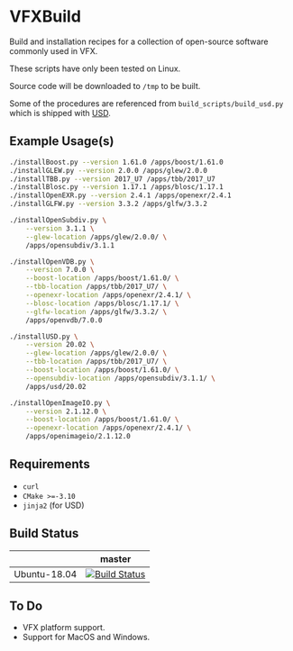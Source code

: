 # VFXBuild

Build and installation recipes for a collection of open-source software commonly used in VFX.

These scripts have only been tested on Linux.

Source code will be downloaded to `/tmp` to be built.

Some of the procedures are referenced from `build_scripts/build_usd.py` which is shipped with [USD](https://github.com/PixarAnimationStudios).

## Example Usage(s)

```bash
./installBoost.py --version 1.61.0 /apps/boost/1.61.0
./installGLEW.py --version 2.0.0 /apps/glew/2.0.0
./installTBB.py --version 2017_U7 /apps/tbb/2017_U7
./installBlosc.py --version 1.17.1 /apps/blosc/1.17.1
./installOpenEXR.py --version 2.4.1 /apps/openexr/2.4.1
./installGLFW.py --version 3.3.2 /apps/glfw/3.3.2

./installOpenSubdiv.py \
    --version 3.1.1 \
    --glew-location /apps/glew/2.0.0/ \
    /apps/opensubdiv/3.1.1

./installOpenVDB.py \
    --version 7.0.0 \
    --boost-location /apps/boost/1.61.0/ \
    --tbb-location /apps/tbb/2017_U7/ \
    --openexr-location /apps/openexr/2.4.1/ \
    --blosc-location /apps/blosc/1.17.1/ \
    --glfw-location /apps/glfw/3.3.2/ \
    /apps/openvdb/7.0.0

./installUSD.py \
    --version 20.02 \
    --glew-location /apps/glew/2.0.0/ \
    --tbb-location /apps/tbb/2017_U7/ \
    --boost-location /apps/boost/1.61.0/ \
    --opensubdiv-location /apps/opensubdiv/3.1.1/ \
    /apps/usd/20.02

./installOpenImageIO.py \
    --version 2.1.12.0 \
    --boost-location /apps/boost/1.61.0/ \
    --openexr-location /apps/openexr/2.4.1/ \
    /apps/openimageio/2.1.12.0
```


## Requirements

- `curl`
- `CMake >=-3.10`
- `jinja2` (for USD)


## Build Status

|       | master | 
| ----- | ------ | 
|Ubuntu-18.04 | [![Build Status](https://travis-ci.com/moddyz/VFXBuild.svg?branch=master)](https://travis-ci.com/moddyz/VFXBuild) |


## To Do

- VFX platform support.
- Support for MacOS and Windows.
